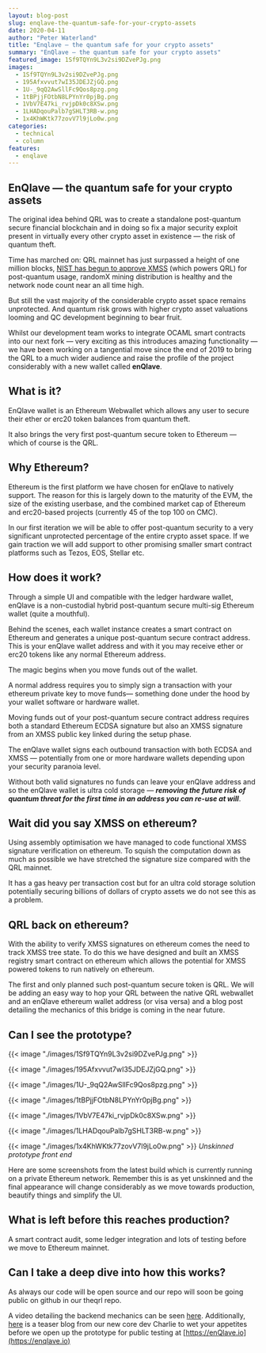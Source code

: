 ```yaml
---
layout: blog-post
slug: enqlave-the-quantum-safe-for-your-crypto-assets
date: 2020-04-11
author: "Peter Waterland"
title: "Enqlave — the quantum safe for your crypto assets"
summary: "EnQlave — the quantum safe for your crypto assets"
featured_image: 1Sf9TQYn9L3v2si9DZvePJg.png
images:
  - 1Sf9TQYn9L3v2si9DZvePJg.png
  - 195Afxvvut7wI35JDEJZjGQ.png
  - 1U-_9qQ2AwSllFc9Qos8pzg.png
  - 1tBPjjFOtbN8LPYnYr0pjBg.png
  - 1VbV7E47ki_rvjpDk0c8XSw.png
  - 1LHADqouPalb7gSHLT3RB-w.png
  - 1x4KhWKtk77zovV7l9jLo0w.png
categories:
  - technical
  - column
features:
  - enqlave
---
```


## EnQlave — the quantum safe for your crypto assets

The original idea behind QRL was to create a standalone post-quantum secure financial blockchain and in doing so fix a major security exploit present in virtually every other crypto asset in existence — the risk of quantum theft.

Time has marched on: QRL mainnet has just surpassed a height of one million blocks, [NIST has begun to approve XMSS](https://nvlpubs.nist.gov/nistpubs/SpecialPublications/NIST.SP.800-208-draft.pdf) (which powers QRL) for post-quantum usage, randomX mining distribution is healthy and the network node count near an all time high.

But still the vast majority of the considerable crypto asset space remains unprotected. And quantum risk grows with higher crypto asset valuations looming and QC development beginning to bear fruit.

Whilst our development team works to integrate OCAML smart contracts into our next fork — very exciting as this introduces amazing functionality — we have been working on a tangential move since the end of 2019 to bring the QRL to a much wider audience and raise the profile of the project considerably with a new wallet called **enQlave**.

## What is it?

EnQlave wallet is an Ethereum Webwallet which allows any user to secure their ether or erc20 token balances from quantum theft.

It also brings the very first post-quantum secure token to Ethereum — which of course is the QRL.

## Why Ethereum?

Ethereum is the first platform we have chosen for enQlave to natively support. The reason for this is largely down to the maturity of the EVM, the size of the existing userbase, and the combined market cap of Ethereum and erc20-based projects (currently 45 of the top 100 on CMC).

In our first iteration we will be able to offer post-quantum security to a very significant unprotected percentage of the entire crypto asset space. If we gain traction we will add support to other promising smaller smart contract platforms such as Tezos, EOS, Stellar etc.

## How does it work?

Through a simple UI and compatible with the ledger hardware wallet, enQlave is a non-custodial hybrid post-quantum secure multi-sig Ethereum wallet (quite a mouthful).

Behind the scenes, each wallet instance creates a smart contract on Ethereum and generates a unique post-quantum secure contract address. This is your enQlave wallet address and with it you may receive ether or erc20 tokens like any normal Ethereum address.

The magic begins when you move funds out of the wallet.

A normal address requires you to simply sign a transaction with your ethereum private key to move funds— something done under the hood by your wallet software or hardware wallet.

Moving funds out of your post-quantum secure contract address requires both a standard Ethereum ECDSA signature but also an XMSS signature from an XMSS public key linked during the setup phase.

The enQlave wallet signs each outbound transaction with both ECDSA and XMSS — potentially from one or more hardware wallets depending upon your security paranoia level.

Without both valid signatures no funds can leave your enQlave address and so the enQlave wallet is ultra cold storage — ***removing the future risk of quantum threat for the first time in an address you can re-use at will***.

## Wait did you say XMSS on ethereum?

Using assembly optimisation we have managed to code functional XMSS signature verification on ethereum. To squish the computation down as much as possible we have stretched the signature size compared with the QRL mainnet.

It has a gas heavy per transaction cost but for an ultra cold storage solution potentially securing billions of dollars of crypto assets we do not see this as a problem.

## QRL back on ethereum?

With the ability to verify XMSS signatures on ethereum comes the need to track XMSS tree state. To do this we have designed and built an XMSS registry smart contract on ethereum which allows the potential for XMSS powered tokens to run natively on ethereum.

The first and only planned such post-quantum secure token is QRL. We will be adding an easy way to hop your QRL between the native QRL webwallet and an enQlave ethereum wallet address (or visa versa) and a blog post detailing the mechanics of this bridge is coming in the near future.

## Can I see the prototype?

{{< image "./images/1Sf9TQYn9L3v2si9DZvePJg.png" >}}

{{< image "./images/195Afxvvut7wI35JDEJZjGQ.png" >}}

{{< image "./images/1U-_9qQ2AwSllFc9Qos8pzg.png" >}}

{{< image "./images/1tBPjjFOtbN8LPYnYr0pjBg.png" >}}

{{< image "./images/1VbV7E47ki_rvjpDk0c8XSw.png" >}}

{{< image "./images/1LHADqouPalb7gSHLT3RB-w.png" >}}

{{< image "./images/1x4KhWKtk77zovV7l9jLo0w.png" >}}
*Unskinned prototype front end*

Here are some screenshots from the latest build which is currently running on a private Ethereum network. Remember this is as yet unskinned and the final appearance will change considerably as we move towards production, beautify things and simplify the UI.

## What is left before this reaches production?

A smart contract audit, some ledger integration and lots of testing before we move to Ethereum mainnet.

## Can I take a deep dive into how this works?

As always our code will be open source and our repo will soon be going public on github in our theqrl repo.

A video detailing the backend mechanics can be seen [here](https://player.vimeo.com/video/420287807). Additionally, [here](/blog/the-qrl-enqlave-project-bringing-post-quantum-security-to-ethereum-and-other-blockchain-platforms) is a teaser blog from our new core dev Charlie to wet your appetites before we open up the prototype for public testing at [https://enQlave.io](https://enqlave.io)